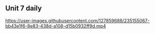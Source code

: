 ## Unit 7 daily


https://user-images.githubusercontent.com/127859688/235155067-bb43e1f6-8e83-438d-a108-d15b0932ff9d.mp4

